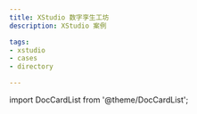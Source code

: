 ```yaml
---
title: XStudio 数字孪生工坊
description: XStudio 案例

tags:
- xstudio
- cases
- directory

---
```


import DocCardList from '@theme/DocCardList';

<DocCardList />